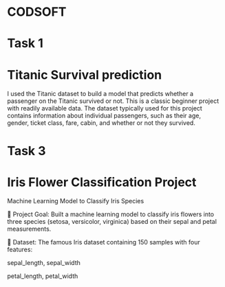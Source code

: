 # CODSOFT

# Task 1
# Titanic Survival prediction

I used the Titanic dataset to build a model that predicts whether a passenger on the Titanic survived or not. This is a classic beginner project with readily available data. The dataset typically used for this project contains information about individual passengers, such as their age, 
gender, ticket class, fare, cabin, and whether or not they survived.

# Task 3

# Iris Flower Classification Project
Machine Learning Model to Classify Iris Species

🔹 Project Goal: Built a machine learning model to classify iris flowers into three species (setosa, versicolor, virginica) based on their sepal and petal measurements.

🔹 Dataset: The famous Iris dataset containing 150 samples with four features:

sepal_length, sepal_width

petal_length, petal_width

